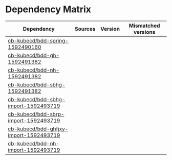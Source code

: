 # Dependency Matrix

Dependency | Sources | Version | Mismatched versions
---------- | ------- | ------- | -------------------
[cb-kubecd/bdd-spring-1592490160](https://github.com/cb-kubecd/bdd-spring-1592490160.git) |  | []() | 
[cb-kubecd/bdd-gh-1592491382](https://github.com/cb-kubecd/bdd-gh-1592491382.git) |  | []() | 
[cb-kubecd/bdd-nh-1592491382](https://github.com/cb-kubecd/bdd-nh-1592491382.git) |  | []() | 
[cb-kubecd/bdd-sbhg-1592491382](https://github.com/cb-kubecd/bdd-sbhg-1592491382.git) |  | []() | 
[cb-kubecd/bdd-sbhg-import-1592493719](https://github.com/cb-kubecd/bdd-sbhg-import-1592493719.git) |  | []() | 
[cb-kubecd/bdd-sbrp-import-1592493719](https://github.com/cb-kubecd/bdd-sbrp-import-1592493719.git) |  | []() | 
[cb-kubecd/bdd-ghfjxy-import-1592493719](https://github.com/cb-kubecd/bdd-ghfjxy-import-1592493719.git) |  | []() | 
[cb-kubecd/bdd-nh-import-1592493719](https://github.com/cb-kubecd/bdd-nh-import-1592493719.git) |  | []() | 
